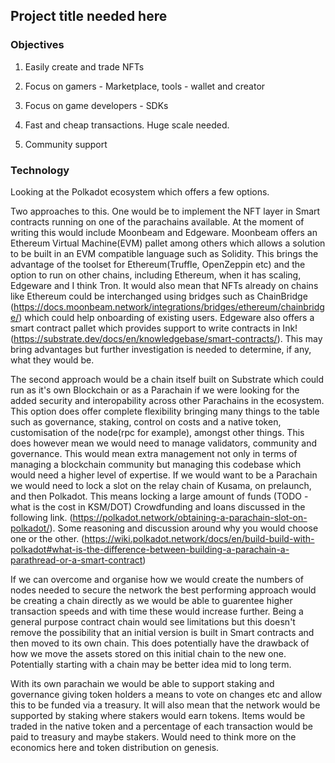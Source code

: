 ## Project title needed here

### Objectives
1. Easily create and trade NFTs

2. Focus on gamers - Marketplace, tools - wallet and creator

3. Focus on game developers - SDKs

4. Fast and cheap transactions.  Huge scale needed.

5. Community support


### Technology

Looking at the Polkadot ecosystem which offers a few options.

Two approaches to this.  One would be to implement the NFT layer in Smart contracts running on one of the parachains available.  At the moment of writing this would include Moonbeam and Edgeware.  Moonbeam offers an Ethereum Virtual Machine(EVM) pallet among others which allows a solution to be built in an EVM compatible language such as Solidity.  This brings the advantage of the toolset for Ethereum(Truffle, OpenZeppin etc) and the option to run on other chains, including Ethereum, when it has scaling, Edgeware and I think Tron.  It would also mean that NFTs already on chains like Ethereum could be interchanged using bridges such as ChainBridge (https://docs.moonbeam.network/integrations/bridges/ethereum/chainbridge/) which could help onboarding of existing users.  Edgeware also offers a smart contract pallet which provides support to write contracts in Ink! (https://substrate.dev/docs/en/knowledgebase/smart-contracts/).  This may bring advantages but further investigation is needed to determine, if any, what they would be.  

The second approach would be a chain itself built on Substrate which could run as it's own Blockchain or as a Parachain if we were looking for the added security and interopability across other Parachains in the ecosystem.  This option does offer complete flexibility bringing many things to the table such as governance, staking, control on costs and a native token, customisation of the node(rpc for example), amongst other things.  This does however mean we would need to manage validators, community and governance.  This would mean extra management not only in terms of managing a blockchain community but managing this codebase which would need a higher level of expertise.  If we would want to be a Parachain we would need to lock a slot on the relay chain of Kusama, on prelaunch, and then Polkadot.  This means locking a large amount of funds (TODO - what is the cost in KSM/DOT) Crowdfunding and loans discussed in the following link. (https://polkadot.network/obtaining-a-parachain-slot-on-polkadot/).  Some reasoning and discussion around why you would choose one or the other. (https://wiki.polkadot.network/docs/en/build-build-with-polkadot#what-is-the-difference-between-building-a-parachain-a-parathread-or-a-smart-contract)

If we can overcome and organise how we would create the numbers of nodes needed to secure the network the best performing approach would be creating a chain directly as we would be able to guarentee higher transaction speeds and with time these would increase further.  Being a general purpose contract chain would see limitations but this doesn't remove the possibility that an initial version is built in Smart contracts and then moved to its own chain.  This does potentially have the drawback of how we move the assets stored on this initial chain to the new one.  Potentially starting with a chain may be better idea mid to long term.  

With its own parachain we would be able to support staking and governance giving token holders a means to vote on changes etc and allow this to be funded via a treasury.  It will also mean that the network would be supported by staking where stakers would earn tokens.  Items would be traded in the native token and a percentage of each transaction would be paid to treasury and maybe stakers.  Would need to think more on the economics here and token distribution on genesis.




